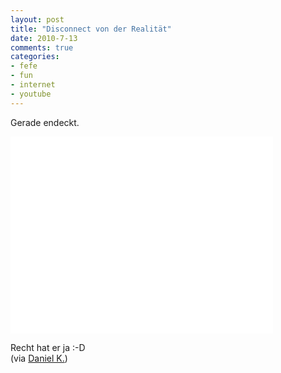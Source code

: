```yaml
--- 
layout: post
title: "Disconnect von der Realität"
date: 2010-7-13
comments: true
categories: 
- fefe
- fun
- internet
- youtube
---
```

Gerade endeckt.

<iframe width="420" height="315" src="//www.youtube.com/embed/AWavvHJQ_Pc" frameborder="0" allowfullscreen></iframe>

Recht hat er ja :-D<br />(via [Daniel K.](http://www.dkr-speedline.de/))
